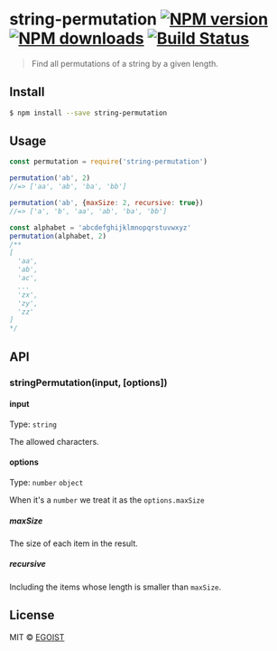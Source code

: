 # string-permutation [![NPM version](https://img.shields.io/npm/v/string-permutation.svg)](https://npmjs.com/package/string-permutation) [![NPM downloads](https://img.shields.io/npm/dm/string-permutation.svg)](https://npmjs.com/package/string-permutation) [![Build Status](https://img.shields.io/circleci/project/egoist/string-permutation/master.svg)](https://circleci.com/gh/egoist/string-permutation)

> Find all permutations of a string by a given length.

## Install

```bash
$ npm install --save string-permutation
```

## Usage

```js
const permutation = require('string-permutation')

permutation('ab', 2)
//=> ['aa', 'ab', 'ba', 'bb']

permutation('ab', {maxSize: 2, recursive: true})
//=> ['a', 'b', 'aa', 'ab', 'ba', 'bb']

const alphabet = 'abcdefghijklmnopqrstuvwxyz'
permutation(alphabet, 2)
/**
[
  'aa',
  'ab',
  'ac',
  ...
  'zx',
  'zy',
  'zz'
]
*/
```

## API

### stringPermutation(input, [options])

#### input

Type: `string`

The allowed characters.

#### options

Type: `number` `object`

When it's a `number` we treat it as the `options.maxSize`

##### maxSize

The size of each item in the result.

##### recursive

Including the items whose length is smaller than `maxSize`.

## License

MIT © [EGOIST](https://github.com/egoist)
